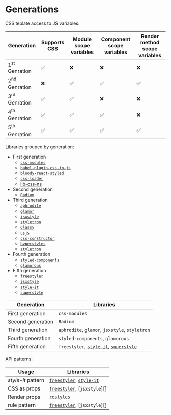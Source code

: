 
# Generations

CSS teplate access to JS variables:

|Generation|Supports CSS|Module scope variables|Component scope variables|Render method scope variables|
|----------|------------|----------------------|-------------------------|-----------------------------|
|1<sup>st</sup> Genration|✅|❌|❌|❌|
|2<sup>nd</sup> Genration|❌|✅|✅|✅|
|3<sup>rd</sup> Genration|✅|✅|❌|❌|
|4<sup>th</sup> Genration|✅|✅|✅|❌|
|5<sup>th</sup> Genration|✅|✅|✅|✅|

Libraries grouped by generation:

  - First generation
    - [`css-modules`][lib-css-modules]
    - [`babel-plugin-css-in-js`][lib-babel-plugin-css-in-js]
    - [`bloody-react-styled`][lib-bloody-react-styled]
    - [`css-loader`][lib-css-loader]
    - [lib-css-ns][lib-css-ns]
  - Second generation
    - [`Radium`][lib-radium]
  - Third generation
    - [`aphrodite`][lib-aphrodite]
    - [`glamor`][lib-glamor]
    - [`jsxstyle`][lib-jsxstyle]
    - [`styletron`][lib-styletron]
    - [`Classy`][lib-classy]
    - [`csjs`][lib-csjs]
    - [`css-constructor`][lib-css-constructor]
    - [`hyperstyles`][lib-hyperstyles]
    - [`styletron`][lib-styletron]
  - Fourth generation
    - [`styled-components`][lib-styled-components]
    - [`glamorous`][lib-glamorous]
  - Fifth generation
    - [`freestyler`][lib-freestyler]
    - [`jsxstyle`][lib-jsxstyle]
    - [`style-it`][lib-style-it]
    - [`superstyle`][lib-superstyle]

[lib-css-modules]: https://github.com/css-modules/css-modules
[lib-babel-plugin-css-in-js]: https://github.com/martinandert/babel-plugin-css-in-js
[lib-bloody-react-styled]: https://github.com/martinandert/babel-plugin-css-in-js
[lib-classy]: https://github.com/inturn/classy
[lib-csjs]: https://github.com/rtsao/csjs
[lib-css-constructor]: https://github.com/siddharthkp/css-constructor
[lib-css-loader]: https://github.com/webpack-contrib/css-loader
[lib-css-ns]: https://github.com/jareware/css-ns
[lib-jsxstyle]: https://github.com/smyte/jsxstyle
[lib-hyperstyles]: https://github.com/colingourlay/hyperstyles
[lib-radium]: https://github.com/FormidableLabs/radium
[lib-aphrodite]: https://github.com/Khan/aphrodite
[lib-bloody-react-styled]: https://github.com/bloodyowl/react-styled
[lib-cssx]: https://github.com/krasimir/cssx
[lib-glamor]: https://github.com/threepointone/glamor
[lib-jsxstyle]: https://github.com/smyte/jsxstyle
[lib-typestype]: https://github.com/typestyle/typestyle
[lib-styletron]: https://github.com/rtsao/styletron
[lib-styled-components]: https://github.com/styled-components/styled-components
[lib-glamorous]: https://github.com/paypal/glamorous
[lib-restyles]: https://github.com/tkh44/restyles
[lib-freestyler]: https://github.com/streamich/freestyler
[lib-style-it]: https://github.com/buildbreakdo/style-it
[lib-superstyle]: https://github.com/jxnblk/superstyle
[lib-styletron]: https://github.com/rtsao/styletron
[lib-styled-jsx]: https://github.com/zeit/styled-jsx


|Generation|Libraries|
|----------|---------|
|First generation|`css-modules`|
|Second generation|`Radium`|
|Third generation|`aphrodite`, `glamor`, `jsxstyle`, `styletron`|
|Fourth generation|`styled-components`, `glamorous`|
|Fifth generation|`freestyler`, [`style-it`][lib-style-it], [`superstyle`][lib-superstyle]|

[API](#api) patterns:

|Usage|Libraries|
|-----|---------|
|*style-it* pattern|[`freestyler`][lib-freestyler], [`style-it`][lib-style-it]|
|CSS as props|[`freestyler`][lib-freestyler], [`jsxstyle`][]|
|Render props|[`restyles`][lib-restyles]|
|rule pattern|[`freestyler`][lib-freestyler], [`jsxstyle`][]|
